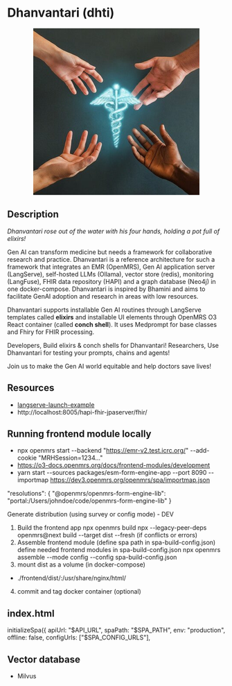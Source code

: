 # Dhanvantari (**dhti**)

<p align="center">
  <img src="https://github.com/dermatologist/dhti/blob/main/notes/dhti-logo.jpg" />
</p>

## Description
*Dhanvantari rose out of the water with his four hands, holding a pot full of elixirs!*

Gen AI can transform medicine but needs a framework for collaborative research and practice. Dhanvantari is a reference architecture for such a framework that integrates an EMR (OpenMRS), Gen AI application server (LangServe), self-hosted LLMs (Ollama), vector store (redis), monitoring (LangFuse), FHIR data repository (HAPI) and a graph database (Neo4j) in one docker-compose. Dhanvantari is inspired by Bhamini and aims to facilitate GenAI adoption and research in areas with low resources.

Dhanvantari supports installable Gen AI routines through LangServe templates called **elixirs** and installable UI elements through OpenMRS O3 React container (called **conch shell**). It uses Medprompt for base classes and Fhiry for FHIR processing.

Developers, Build elixirs & conch shells for Dhanvantari!
Researchers, Use Dhanvantari for testing your prompts, chains and agents!

Join us to make the Gen AI world equitable and help doctors save lives!


## Resources

* [langserve-launch-example](https://github.com/langchain-ai/langserve-launch-example)
* http://localhost:8005/hapi-fhir-jpaserver/fhir/

## Running frontend module locally

* npx openmrs start --backend "https://emr-v2.test.icrc.org/" --add-cookie "MRHSession=1234..."
* https://o3-docs.openmrs.org/docs/frontend-modules/development
* yarn start --sources packages/esm-form-engine-app  --port 8090 --importmap https://dev3.openmrs.org/openmrs/spa/importmap.json

"resolutions": {
  "@openmrs/openmrs-form-engine-lib": "portal:/Users/johndoe/code/openmrs-form-engine-lib"
}


Generate distribution (using survey or config mode) - DEV
1. Build the frontend app
npx openmrs build
npx --legacy-peer-deps openmrs@next build --target dist --fresh (if conflicts or errors)
2. Assemble frontend module (define spa path in spa-build-config.json)
define needed frontend modules in spa-build-config.json
npx openmrs assemble --mode config --config spa-build-config.json
3. mount dist as a volume (in docker-compose)
- ./frontend/dist/:/usr/share/nginx/html/
4. commit and tag docker container (optional)


## index.html
initializeSpa({
        apiUrl: "$API_URL",
        spaPath: "$SPA_PATH",
        env: "production",
        offline: false,
        configUrls: ["$SPA_CONFIG_URLS"],


## Vector database

- Milvus

